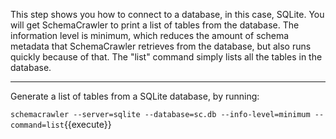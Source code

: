 This step shows you how to connect to a database, in this case, SQLite. You will get SchemaCrawler to print a list of tables from the database. The information level is minimum, which reduces the amount of schema metadata that SchemaCrawler retrieves from the database, but also runs quickly because of that. The "list" command simply lists all the tables in the database.

-----


Generate a list of tables from a SQLite database, by running:

`schemacrawler --server=sqlite --database=sc.db --info-level=minimum --command=list`{{execute}}

